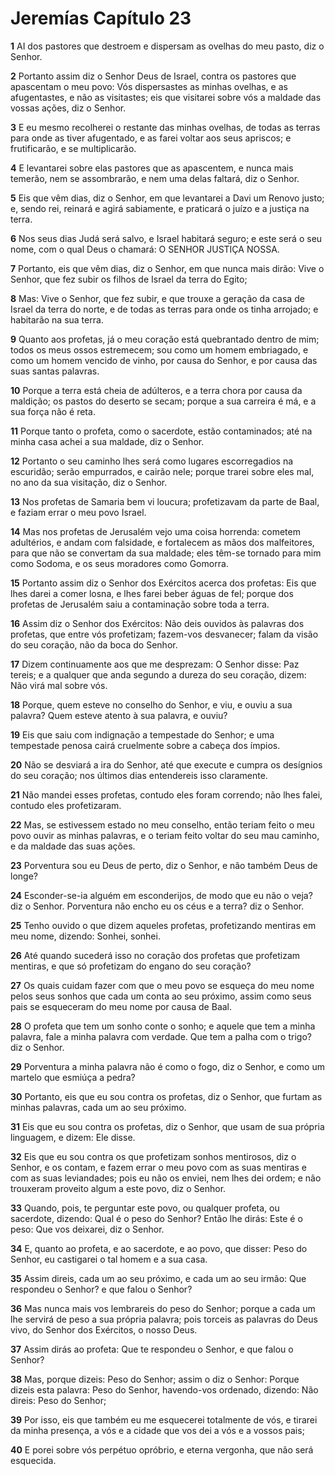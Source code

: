 # Jeremías Capítulo 23

**1** 	AI dos pastores que destroem e dispersam as ovelhas do meu pasto, diz o Senhor.

**2** 	Portanto assim diz o Senhor Deus de Israel, contra os pastores que apascentam o meu povo: Vós dispersastes as minhas ovelhas, e as afugentastes, e não as visitastes; eis que visitarei sobre vós a maldade das vossas ações, diz o Senhor.

**3** 	E eu mesmo recolherei o restante das minhas ovelhas, de todas as terras para onde as tiver afugentado, e as farei voltar aos seus apriscos; e frutificarão, e se multiplicarão.

**4** 	E levantarei sobre elas pastores que as apascentem, e nunca mais temerão, nem se assombrarão, e nem uma delas faltará, diz o Senhor.

**5** 	Eis que vêm dias, diz o Senhor, em que levantarei a Davi um Renovo justo; e, sendo rei, reinará e agirá sabiamente, e praticará o juízo e a justiça na terra.

**6** 	Nos seus dias Judá será salvo, e Israel habitará seguro; e este será o seu nome, com o qual Deus o chamará: O SENHOR JUSTIÇA NOSSA.

**7** 	Portanto, eis que vêm dias, diz o Senhor, em que nunca mais dirão: Vive o Senhor, que fez subir os filhos de Israel da terra do Egito;

**8** 	Mas: Vive o Senhor, que fez subir, e que trouxe a geração da casa de Israel da terra do norte, e de todas as terras para onde os tinha arrojado; e habitarão na sua terra.

**9** 	Quanto aos profetas, já o meu coração está quebrantado dentro de mim; todos os meus ossos estremecem; sou como um homem embriagado, e como um homem vencido de vinho, por causa do Senhor, e por causa das suas santas palavras.

**10** 	Porque a terra está cheia de adúlteros, e a terra chora por causa da maldição; os pastos do deserto se secam; porque a sua carreira é má, e a sua força não é reta.

**11** 	Porque tanto o profeta, como o sacerdote, estão contaminados; até na minha casa achei a sua maldade, diz o Senhor.

**12** 	Portanto o seu caminho lhes será como lugares escorregadios na escuridão; serão empurrados, e cairão nele; porque trarei sobre eles mal, no ano da sua visitação, diz o Senhor.

**13** 	Nos profetas de Samaria bem vi loucura; profetizavam da parte de Baal, e faziam errar o meu povo Israel.

**14** 	Mas nos profetas de Jerusalém vejo uma coisa horrenda: cometem adultérios, e andam com falsidade, e fortalecem as mãos dos malfeitores, para que não se convertam da sua maldade; eles têm-se tornado para mim como Sodoma, e os seus moradores como Gomorra.

**15** 	Portanto assim diz o Senhor dos Exércitos acerca dos profetas: Eis que lhes darei a comer losna, e lhes farei beber águas de fel; porque dos profetas de Jerusalém saiu a contaminação sobre toda a terra.

**16** 	Assim diz o Senhor dos Exércitos: Não deis ouvidos às palavras dos profetas, que entre vós profetizam; fazem-vos desvanecer; falam da visão do seu coração, não da boca do Senhor.

**17** 	Dizem continuamente aos que me desprezam: O Senhor disse: Paz tereis; e a qualquer que anda segundo a dureza do seu coração, dizem: Não virá mal sobre vós.

**18** 	Porque, quem esteve no conselho do Senhor, e viu, e ouviu a sua palavra? Quem esteve atento à sua palavra, e ouviu?

**19** 	Eis que saiu com indignação a tempestade do Senhor; e uma tempestade penosa cairá cruelmente sobre a cabeça dos ímpios.

**20** 	Não se desviará a ira do Senhor, até que execute e cumpra os desígnios do seu coração; nos últimos dias entendereis isso claramente.

**21** 	Não mandei esses profetas, contudo eles foram correndo; não lhes falei, contudo eles profetizaram.

**22** 	Mas, se estivessem estado no meu conselho, então teriam feito o meu povo ouvir as minhas palavras, e o teriam feito voltar do seu mau caminho, e da maldade das suas ações.

**23** 	Porventura sou eu Deus de perto, diz o Senhor, e não também Deus de longe?

**24** 	Esconder-se-ia alguém em esconderijos, de modo que eu não o veja? diz o Senhor. Porventura não encho eu os céus e a terra? diz o Senhor.

**25** 	Tenho ouvido o que dizem aqueles profetas, profetizando mentiras em meu nome, dizendo: Sonhei, sonhei.

**26** 	Até quando sucederá isso no coração dos profetas que profetizam mentiras, e que só profetizam do engano do seu coração?

**27** 	Os quais cuidam fazer com que o meu povo se esqueça do meu nome pelos seus sonhos que cada um conta ao seu próximo, assim como seus pais se esqueceram do meu nome por causa de Baal.

**28** 	O profeta que tem um sonho conte o sonho; e aquele que tem a minha palavra, fale a minha palavra com verdade. Que tem a palha com o trigo? diz o Senhor.

**29** 	Porventura a minha palavra não é como o fogo, diz o Senhor, e como um martelo que esmiúça a pedra?

**30** 	Portanto, eis que eu sou contra os profetas, diz o Senhor, que furtam as minhas palavras, cada um ao seu próximo.

**31** 	Eis que eu sou contra os profetas, diz o Senhor, que usam de sua própria linguagem, e dizem: Ele disse.

**32** 	Eis que eu sou contra os que profetizam sonhos mentirosos, diz o Senhor, e os contam, e fazem errar o meu povo com as suas mentiras e com as suas leviandades; pois eu não os enviei, nem lhes dei ordem; e não trouxeram proveito algum a este povo, diz o Senhor.

**33** 	Quando, pois, te perguntar este povo, ou qualquer profeta, ou sacerdote, dizendo: Qual é o peso do Senhor? Então lhe dirás: Este é o peso: Que vos deixarei, diz o Senhor.

**34** 	E, quanto ao profeta, e ao sacerdote, e ao povo, que disser: Peso do Senhor, eu castigarei o tal homem e a sua casa.

**35** 	Assim direis, cada um ao seu próximo, e cada um ao seu irmão: Que respondeu o Senhor? e que falou o Senhor?

**36** 	Mas nunca mais vos lembrareis do peso do Senhor; porque a cada um lhe servirá de peso a sua própria palavra; pois torceis as palavras do Deus vivo, do Senhor dos Exércitos, o nosso Deus.

**37** 	Assim dirás ao profeta: Que te respondeu o Senhor, e que falou o Senhor?

**38** 	Mas, porque dizeis: Peso do Senhor; assim o diz o Senhor: Porque dizeis esta palavra: Peso do Senhor, havendo-vos ordenado, dizendo: Não direis: Peso do Senhor;

**39** 	Por isso, eis que também eu me esquecerei totalmente de vós, e tirarei da minha presença, a vós e a cidade que vos dei a vós e a vossos pais;

**40** 	E porei sobre vós perpétuo opróbrio, e eterna vergonha, que não será esquecida.

